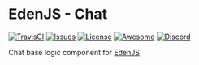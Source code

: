 # EdenJS - Chat
[![TravisCI](https://travis-ci.com/eden-js/chat.svg?branch=master)](https://travis-ci.com/eden-js/chat)
[![Issues](https://img.shields.io/github/issues/eden-js/chat.svg)](https://github.com/eden-js/chat/issues)
[![License](https://img.shields.io/badge/license-MIT-blue.svg)](https://github.com/eden-js/chat)
[![Awesome](https://img.shields.io/badge/awesome-true-green.svg)](https://github.com/eden-js/chat)
[![Discord](https://img.shields.io/discord/583845970433933312.svg)](https://discord.gg/5u3f3up)

Chat base logic component for [EdenJS](https://github.com/edenjs-cli)